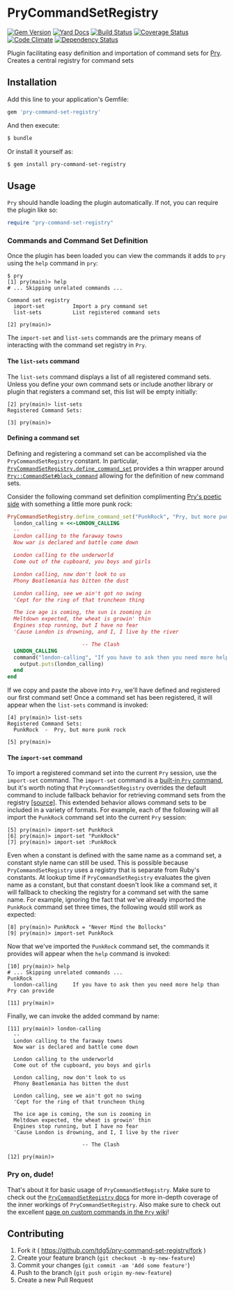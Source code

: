 # PryCommandSetRegistry
[![Gem Version](https://badge.fury.io/rb/pry-command-set-registry.svg)](http://badge.fury.io/rb/pry-command-set-registry)
[![Yard Docs](http://img.shields.io/badge/yard-docs-blue.svg)](http://www.rubydoc.info/gems/pry-command-set-registry)
[![Build Status](https://travis-ci.org/tdg5/pry-command-set-registry.svg)](https://travis-ci.org/tdg5/pry-command-set-registry)
[![Coverage Status](https://coveralls.io/repos/tdg5/pry-command-set-registry/badge.svg)](https://coveralls.io/r/tdg5/pry-command-set-registry)
[![Code Climate](https://codeclimate.com/github/tdg5/pry-command-set-registry/badges/gpa.svg)](https://codeclimate.com/github/tdg5/pry-command-set-registry)
[![Dependency Status](https://gemnasium.com/tdg5/pry-command-set-registry.svg)](https://gemnasium.com/tdg5/pry-command-set-registry)

Plugin facilitating easy definition and importation of command sets for
[Pry](https://github.com/pry/pry). Creates a central registry for command sets 

## Installation

Add this line to your application's Gemfile:

```bash
gem 'pry-command-set-registry'
```

And then execute:

```bash
$ bundle
```

Or install it yourself as:

```bash
$ gem install pry-command-set-registry
```

## Usage

`Pry` should handle loading the plugin automatically. If not, you can require the
plugin like so:

```ruby
require "pry-command-set-registry"
```

### Commands and Command Set Definition

Once the plugin has been loaded you can view the commands it adds to `pry` using
the `help` command in `pry`:

```
$ pry
[1] pry(main)> help
# ... Skipping unrelated commands ...

Command set registry
  import-set         Import a pry command set
  list-sets          List registered command sets

[2] pry(main)>
```

The `import-set` and `list-sets` commands are the primary means of interacting
with the command set registry in `Pry`.

#### The `list-sets` command

The `list-sets` command displays a list of all registered command sets. Unless
you define your own command sets or include another library or plugin that
registers a command set, this list will be empty initially:

```
[2] pry(main)> list-sets
Registered Command Sets:

[3] pry(main)>
```

#### Defining a command set

Defining and registering a command set can be accomplished via the
`PryCommandSetRegistry` constant. In particular,
[`PryCommandSetRegistry.define_command_set`](http://www.rubydoc.info/gems/pry-command-set-registry/PryCommandSetRegistry.define_command_set)
provides a thin wrapper around [`Pry::CommandSet#block_command`](http://www.rubydoc.info/github/pry/pry/Pry/CommandSet:block_command)
allowing for the definition of new command sets.

Consider the following command set definition complimenting [Pry's poetic
side](https://github.com/pry/pry/blob/5e8d69e8b38b5df4c520e5faff74533c16f531a0/lib/pry/commands/easter_eggs.rb#L41)
with something a little more punk rock:

```ruby
PryCommandSetRegistry.define_command_set("PunkRock", "Pry, but more punk rock", :group => "PunkRock") do
  london_calling = <<-LONDON_CALLING
  --
  London calling to the faraway towns
  Now war is declared and battle come down

  London calling to the underworld
  Come out of the cupboard, you boys and girls

  London calling, now don't look to us
  Phony Beatlemania has bitten the dust

  London calling, see we ain't got no swing
  'Cept for the ring of that truncheon thing

  The ice age is coming, the sun is zooming in
  Meltdown expected, the wheat is growin' thin
  Engines stop running, but I have no fear
  'Cause London is drowning, and I, I live by the river

                        -- The Clash
  LONDON_CALLING
  command("london-calling", "If you have to ask then you need more help than Pry can provide") do
    output.puts(london_calling)
  end
end
```

If we copy and paste the above into `Pry`, we'll have defined and registered our
first command set! Once a command set has been registered, it will appear when
the `list-sets` command is invoked:

```
[4] pry(main)> list-sets
Registered Command Sets:
  PunkRock  -  Pry, but more punk rock

[5] pry(main)>
```

#### The `import-set` command

To import a registered command set into the current `Pry` session, use the
`import-set` command. The `import-set` command is a [built-in `Pry` command](https://github.com/pry/pry/blob/5e8d69e8b38b5df4c520e5faff74533c16f531a0/lib/pry/commands/import_set.rb),
but it's worth noting that `PryCommandSetRegistry` overrides the default command
to include fallback behavior for retrieving command sets from the registry
[[source]](https://github.com/tdg5/pry-command-set-registry/blob/4f9914969dcfa4a826c9672bd152e12d2e7e37f6/lib/pry_command_set_registry/commands.rb#L7).
This extended behavior allows command sets to be included in a variety of
formats. For example, each of the following will all import the `PunkRock`
command set into the current `Pry` session:

```
[5] pry(main)> import-set PunkRock
[6] pry(main)> import-set "PunkRock"
[7] pry(main)> import-set :PunkRock
```

Even when a constant is defined with the same name as a command set, a constant
style name can still be used. This is possible because `PryCommandSetRegistry`
uses a registry that is separate from Ruby's constants. At lookup time if
`PryCommandSetRegistry` evaluates the given name as a constant, but that constant
doesn't look like a command set, it will fallback to checking the registry for a
command set with the same name. For example, ignoring the fact that we've already
imported the `PunkRock` command set three times, the following would still work
as expected:

```
[8] pry(main)> PunkRock = "Never Mind the Bollocks"
[9] pry(main)> import-set PunkRock
```

Now that we've imported the `PunkRock` command set, the commands it provides
will appear when the `help` command is invoked:

```
[10] pry(main)> help
# ... Skipping unrelated commands ...
PunkRock
  london-calling     If you have to ask then you need more help than Pry can provide

[11] pry(main)>
```

Finally, we can invoke the added command by name:

```
[11] pry(main)> london-calling
  --
  London calling to the faraway towns
  Now war is declared and battle come down

  London calling to the underworld
  Come out of the cupboard, you boys and girls

  London calling, now don't look to us
  Phony Beatlemania has bitten the dust

  London calling, see we ain't got no swing
  'Cept for the ring of that truncheon thing

  The ice age is coming, the sun is zooming in
  Meltdown expected, the wheat is growin' thin
  Engines stop running, but I have no fear
  'Cause London is drowning, and I, I live by the river

                        -- The Clash

[12] pry(main)>
```

### Pry on, dude!

That's about it for basic usage of `PryCommandSetRegistry`. Make sure to check
out the [`PryCommandSetRegistry` docs](http://www.rubydoc.info/gems/pry-command-set-registry)
for more in-depth coverage of the inner workings of `PryCommandSetRegistry`.
Also make sure to check out the excellent [page on custom commands in the
`Pry` wiki](https://github.com/pry/pry/wiki/Custom-commands)!

## Contributing

1. Fork it ( https://github.com/tdg5/pry-command-set-registry/fork )
2. Create your feature branch (`git checkout -b my-new-feature`)
3. Commit your changes (`git commit -am 'Add some feature'`)
4. Push to the branch (`git push origin my-new-feature`)
5. Create a new Pull Request
